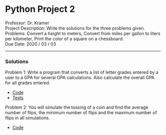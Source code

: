 # Python Project 2

Professor: Dr. Kramer \
Project Description: Write the solutions for the three problems given. \
Problems: Convert a height to meters, Convert from miles per gallon to liters per kilometer, Print the color of a square on a chessboard. \
Due Date: 2020 / 03 / 03

---

### Solutions

Problem 1:
Write a program that converts a list of letter grades entered by a user to a GPA for several GPA calculations. Also calculate the overall GPA for all grades entered.

- [Code](badr_choubai_02_02__01.py)
- [Tests](test_badr_choubai_02_02__01.py)

Problem 2:
You will simulate the tossing of a coin and find the average number of flips, the minimum number of flips and the maximum number of flips in all simulations. 

- [Code](badr_choubai_02_02__02.py)
